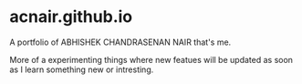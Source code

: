 # acnair.github.io

A portfolio of ABHISHEK CHANDRASENAN NAIR that's me.

More of a experimenting things where new featues will be updated as soon as I learn something new or intresting.
